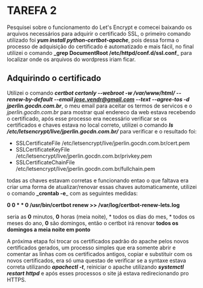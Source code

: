 # TAREFA 2

Pesquisei sobre o funcionamento do Let's Encrypt e comecei baixando os arquivos necessários para adquirir o certificado SSL, o primeiro comando utilizado foi **_yum install python-certbot-apache_**,
pois dessa forma o processo de adquisição do certificado é automatizado e mais fácil, no final utilizei o comando **_grep DocumentRoot /etc/httpd/conf.d/ssl.conf**_ para localizar onde os arquivos do wordpress iriam ficar.

## Adquirindo o certificado

Utilizei o comando **_certbot certonly --webroot -w /var/www/html/ --renew-by-default --email jose.vendr@gmail.com --text --agree-tos  -d jperlin.gocdn.com.br_**,
o meu email para aceitar os termos de servicos e o _jperlin.gocdn.com.br_ para mostrar qual endereco da web estava recebendo o certificado, após esse processo era necessário 
verificar se os certificados e chaves estava no local correto, utilizei o comando **_ls /etc/letsencrypt/live/jperlin.gocdn.com.br/_** para verificar e o resultado foi:

- SSLCertificateFile /etc/letsencrypt/live/jperlin.gocdn.com.br/cert.pem
- SSLCertificateKeyFile /etc/letsencrypt/live/jperlin.gocdn.com.br/privkey.pem
- SSLCertificateChainFile /etc/letsencrypt/live/jperlin.gocdn.com.br/fullchain.pem

todas as chaves estavam corretas e funcionando entao o que faltava era criar uma forma de atualizar/renovar essas chaves automaticamente, utilizei o comando **_crontab -e**_ com as seguintes medidas:

**0 0 * * 0 /usr/bin/certbot renew >> /var/log/certbot-renew-lets.log**

seria as **0** minutos, **0** horas (meia noite), * todos os dias do mes, * todos os meses do ano, **0** são domingos, então o certbot irá renovar **todos os domingos a meia noite em ponto**

A próxima etapa foi trocar os certificados padrão do apache pelos novos certificados gerados, um processo simples que era somente abrir e comentar as linhas com os certificados antigos, copiar e substituir com os novos certificados, era só uma questao de verificar se a syntaxe estava correta utilizando **_apachectl -t_**, reiniciar o apache utilizando **_systemctl restart httpd_** e após esses processos o site já estava redirecionando pro HTTPS.
